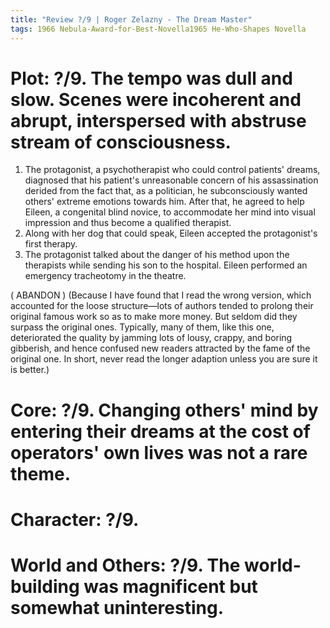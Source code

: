 ```yaml
---
title: "Review ?/9 | Roger Zelazny - The Dream Master"
tags: 1966 Nebula-Award-for-Best-Novella1965 He-Who-Shapes Novella
---
```


# Plot: ?/9. The tempo was dull and slow. Scenes were incoherent and abrupt, interspersed with abstruse stream of consciousness.
1. The protagonist, a psychotherapist who could control patients' dreams, diagnosed that his patient's unreasonable concern of his assassination derided from the fact that, as a politician, he subconsciously wanted others' extreme emotions towards him. After that, he agreed to help Eileen, a congenital blind novice, to accommodate her mind into visual impression and thus become a qualified therapist.
2. Along with her dog that could speak, Eileen accepted the protagonist's first therapy.
3. The protagonist talked about the danger of his method upon the therapists while sending his son to the hospital. Eileen performed an emergency tracheotomy in the theatre.

( ABANDON )
(Because I have found that I read the wrong version, which accounted for the loose structure—lots of authors tended to prolong their original famous work so as to make more money. But seldom did they surpass the original ones. Typically, many of them, like this one, deteriorated the quality by jamming lots of lousy, crappy, and boring gibberish, and hence confused new readers attracted by the fame of the original one. In short, never read the longer adaption unless you are sure it is better.)



# Core: ?/9. Changing others' mind by entering their dreams at the cost of operators' own lives was not a rare theme.



# Character: ?/9. 


# World and Others: ?/9. The world-building was magnificent but somewhat uninteresting.




